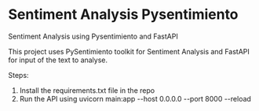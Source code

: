 # Sentiment Analysis Pysentimiento
Sentiment Analysis using Pysentimiento and FastAPI

This project uses PySentimiento toolkit for Sentiment Analysis and FastAPI for input of the text to analyse.

Steps:

1. Install the requirements.txt file in the repo
2. Run the API using uvicorn main:app --host 0.0.0.0 --port 8000 --reload
